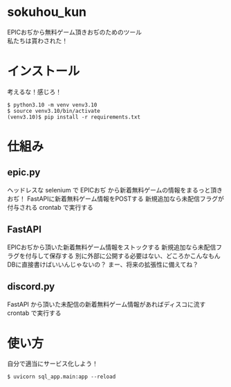 # sokuhou_kun
EPICおぢから無料ゲーム頂きおぢのためのツール  
私たちは貰わされた！

# インストール
考えるな！感じろ！
```
$ python3.10 -m venv venv3.10
$ source venv3.10/bin/activate
(venv3.10)$ pip install -r requirements.txt
```

# 仕組み
## epic.py
ヘッドレスな selenium で EPICおぢ から新着無料ゲームの情報をまるっと頂きおぢ！
FastAPIに新着無料ゲーム情報をPOSTする
新規追加なら未配信フラグが付与される
crontab で実行する

## FastAPI
EPICおぢから頂いた新着無料ゲーム情報をストックする
新規追加なら未配信フラグを付与して保存する
別に外部に公開する必要はない、どころかこんなもんDBに直接書けばいいんじゃないの？
まー、将来の拡張性に備えてね？

## discord.py
FastAPI から頂いた未配信の新着無料ゲーム情報があればディスコに流す
crontab で実行する

# 使い方
自分で適当にサービス化しよう！
```
$ uvicorn sql_app.main:app --reload
```
